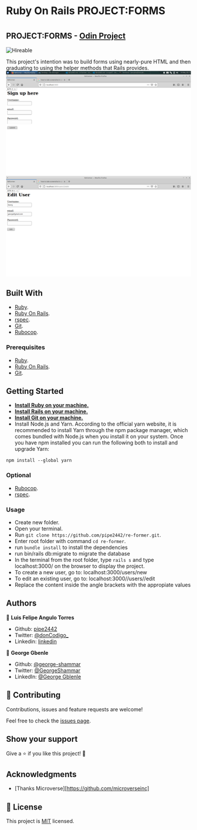 # Ruby On Rails PROJECT:FORMS
# 
## PROJECT:FORMS - [Odin Project](https://www.theodinproject.com/courses/ruby-on-rails/lessons/forms)
![Hireable](https://cdn.rawgit.com/hiendv/hireable/master/styles/default/yes.svg) 

This project's intention was to build forms using nearly-pure HTML and then graduating to using the helper methods that Rails provides.
![screenshot](./screenshot.png)
![screenshot](./screenshot2.png)
## Built With

- [Ruby](https://www.ruby-lang.org/en/).
- [Ruby On Rails](https://rubyonrails.org/).
- [rspec](https://rspec.info/).
- [Git](https://git-scm.com/).
- [Rubocop](https://github.com/microverseinc/linters-config/tree/master/ruby). 

### Prerequisites

- [Ruby](https://www.ruby-lang.org/en/).
- [Ruby On Rails](https://rubyonrails.org/).
- [Git](https://git-scm.com/).

## Getting Started

- **[Install Ruby on your machine.](https://www.theodinproject.com/courses/ruby-programming/lessons/installing-ruby-ruby-programming)** 
- **[Install Rails on your machine.](https://www.theodinproject.com/courses/ruby-on-rails/lessons/your-first-rails-application-ruby-on-rails)**
- **[Install Git on your machine.](https://git-scm.com/book/en/v2/Getting-Started-Installing-Git)**
- Install Node.js and Yarn. According to the official yarn website, it is recommended to install Yarn through the npm package manager, which comes bundled with Node.js when you install it on your system.
Once you have npm installed you can run the following both to install and upgrade Yarn:
```
npm install --global yarn
```

### Optional

- [Rubocop](https://github.com/microverseinc/linters-config/tree/master/ruby). 
- [rspec](https://rspec.info/).


### Usage

- Create new folder.
- Open your terminal.
- Run ``` git clone https://github.com/pipe2442/re-former.git ```.
- Enter root folder with command ``` cd re-former ```.
- run ```bundle install``` to install the dependencies
- run bin/rails db:migrate to migrate the database
- In the terminal from the root folder, type ``` rails s ``` and type localhost:3000/ on the browser to display the project. 
- To create a new user, go to: localhost:3000/users/new
- To edit an existing user, go to: localhost:3000//users//edit
- Replace the content inside the angle brackets with the appropiate values
## Authors

👤 **Luis Felipe Angulo Torres**

- Github: [pipe2442](https://github.com/pipe2442)
- Twitter: [@donCodigo_](https://twitter.com/donCodigo_)
- Linkedin: [linkedin](https://www.linkedin.com/in/luis-felipe-angulo-torres-95098b139/)

👤 **George Gbenle**

- Github: [@george-shammar](https://github.com/george-shammar)
- Twitter: [@GeorgeShammar](https://twitter.com/GeorgeShammar)
- LinkedIn: [@George Gblenle](https://www.linkedin.com/in/georgegbenle/)


## 🤝 Contributing

Contributions, issues and feature requests are welcome!

Feel free to check the [issues page](https://github.com/pipe2442/re-former/issues).

## Show your support

Give a ⭐️ if you like this project! 🤝 

## Acknowledgments

- [Thanks Microverse][https://github.com/microverseinc]
  
## 📝 License

This project is [MIT](LICENSE) licensed.
